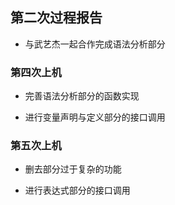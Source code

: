 ## 第二次过程报告

- 与武艺杰一起合作完成语法分析部分

### 第四次上机

- 完善语法分析部分的函数实现

- 进行变量声明与定义部分的接口调用

### 第五次上机

- 删去部分过于复杂的功能

- 进行表达式部分的接口调用

